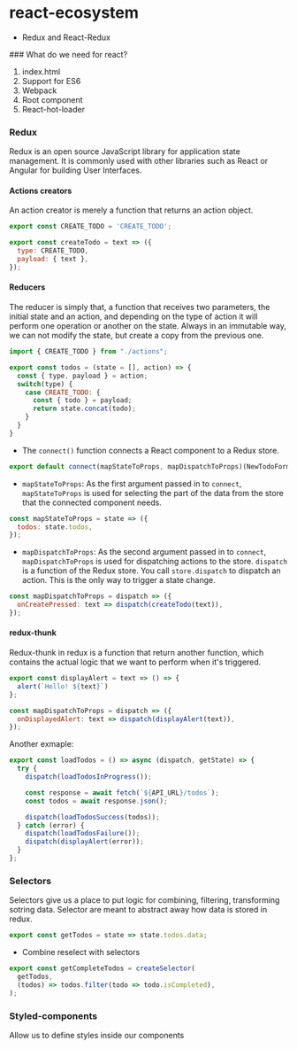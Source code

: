 # react-ecosystem
* Redux and React-Redux

### What do we need for react?
1. index.html
2. Support for ES6
3. Webpack
4. Root component
5. React-hot-loader

### Redux
Redux is an open source JavaScript library for application state management. It is commonly used with other libraries such as React or Angular for building User Interfaces.
#### Actions creators
An action creator is merely a function that returns an action object.

```js
export const CREATE_TODO = 'CREATE_TODO';

export const createTodo = text => ({
  type: CREATE_TODO,
  payload: { text },
});
```

#### Reducers
The reducer is simply that, a function that receives two parameters, the initial state and an action, and depending on the type of action it will perform one operation or another on the state. Always in an immutable way, we can not modify the state, but create a copy from the previous one.

```js
import { CREATE_TODO } from "./actions";

export const todos = (state = [], action) => {
  const { type, payload } = action;
  switch(type) {
    case CREATE_TODO: {
      const { todo } = payload;
      return state.concat(todo);
    }
  }
}
```

* The `connect()` function connects a React component to a Redux store.
```js
export default connect(mapStateToProps, mapDispatchToProps)(NewTodoForm);
```

* `mapStateToProps`: As the first argument passed in to `connect`, `mapStateToProps` is used for selecting the part of the data from the store that the connected component needs.
```js
const mapStateToProps = state => ({
  todos: state.todos,
});
```

* `mapDispatchToProps`: As the second argument passed in to `connect`, `mapDispatchToProps` is used for dispatching actions to the store.
`dispatch` is a function of the Redux store. You call `store.dispatch` to dispatch an action. This is the only way to trigger a state change.
```js
const mapDispatchToProps = dispatch => ({
  onCreatePressed: text => dispatch(createTodo(text)),
});
```

#### redux-thunk
Redux-thunk in redux is a function that return another function, which contains the actual logic that we want to perform when it's triggered.

```js
export const displayAlert = text => () => {
  alert(`Hello! ${text}`)
};
```

```js
const mapDispatchToProps = dispatch => ({
  onDisplayedAlert: text => dispatch(displayAlert(text)),
});
```

Another exmaple:
```js
export const loadTodos = () => async (dispatch, getState) => {
  try {
    dispatch(loadTodosInProgress());

    const response = await fetch(`${API_URL}/todos`);
    const todos = await response.json();

    dispatch(loadTodosSuccess(todos));
  } catch (error) {
    dispatch(loadTodosFailure());
    dispatch(displayAlert(error));
  }
};
```

### Selectors
Selectors give us a place to put logic for combining, filtering, transforming sotring data.
Selector are meant to abstract away how data is stored in redux.

```js
export const getTodos = state => state.todos.data;
```

* Combine reselect with selectors
```js
export const getCompleteTodos = createSelector(
  getTodos,
  (todos) => todos.filter(todo => todo.isCompleted),
);
```

### Styled-components
Allow us to define styles inside our components